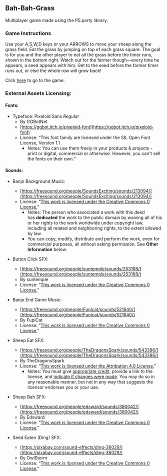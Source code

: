 ## Bah-Bah-Grass

Multiplayer game made using the P5.party library.

### Game Instructions

Use your A,S,W,D keys or your ARROWS to move your sheep along the grass field. Eat the grass by jumping on top of each grass square.
The goal is for you and the other player to eat all the grass before the timer runs, shown in the bottom right.
Watch out for the farmer though—every time he appears, a seed appears with him. Get to the seed before the farmer timer runs out, or else the whole row will grow back!

Click [here](https://mjgomsa.github.io/bah-bah-grass/index.html) to go to the game.

### External Assets Licensing:

#### Fonts:

- Typeface: Pixeloid Sans _Regular_
  - By GGBotNet
  - [https://ggbot.itch.io/pixeloid-font](https://ggbot.itch.io/pixeloid-font)
  - License: “This font family are licensed under the SIL Open Font License, Version 1.1
    - Notes: You can use them freely in your products & projects - print or digital, commercial or otherwise. However, you can't sell the fonts on their own.”

#### Sounds:

- Banjo Background Music:

  - [https://freesound.org/people/SoundsExciting/sounds/213094/](https://freesound.org/people/SoundsExciting/sounds/213094/)
  - License: “[This work is licensed under the Creative Commons 0 License.](http://creativecommons.org/publicdomain/zero/1.0/)”
    - Notes: The person who associated a work with this deed has **dedicated** the work to the public domain by waiving all of his or her rights to the work worldwide under copyright law, including all related and neighboring rights, to the extent allowed by law.
    - You can copy, modify, distribute and perform the work, even for commercial purposes, all without asking permission. See **Other Information** below.

- Button Click SFX:

  - [https://freesound.org/people/suntemple/sounds/253168/](https://freesound.org/people/suntemple/sounds/253168/)
  - By suntemple
  - License: “[This work is licensed under the Creative Commons 0 License.](http://creativecommons.org/publicdomain/zero/1.0/)”

- Banjo End Game Music:

  - [https://freesound.org/people/Fupicat/sounds/521640/](https://freesound.org/people/Fupicat/sounds/521640/)
  - By FupiCat
  - License: “[This work is licensed under the Creative Commons 0 License.](http://creativecommons.org/publicdomain/zero/1.0/)”

- Sheep Eat SFX:

  - [https://freesound.org/people/TheDragonsSpark/sounds/543386/](https://freesound.org/people/TheDragonsSpark/sounds/543386/)
  - By TheDragonsSpark
  - License: “[This work is licensed under the Attribution 4.0 License.](https://creativecommons.org/licenses/by/4.0/)”
    - Notes: You must give [appropriate credit](https://creativecommons.org/licenses/by/4.0/#), provide a link to the license, and [indicate if changes were made](https://creativecommons.org/licenses/by/4.0/#). You may do so in any reasonable manner, but not in any way that suggests the licensor endorses you or your use.

- Sheep Bah SFX:

  - [https://freesound.org/people/edsward/sounds/380042/](https://freesound.org/people/edsward/sounds/380042/)
  - By Edsward
  - License: “[This work is licensed under the Creative Commons 0 License.](http://creativecommons.org/publicdomain/zero/1.0/)”


- Seed Eaten (Ding) SFX:
  - [https://pixabay.com/sound-effects/ding-36029/](https://pixabay.com/sound-effects/ding-36029/)
  - By OwlStorm
  - License: “[This work is licensed under the Creative Commons 0 License.](http://creativecommons.org/publicdomain/zero/1.0/)”
